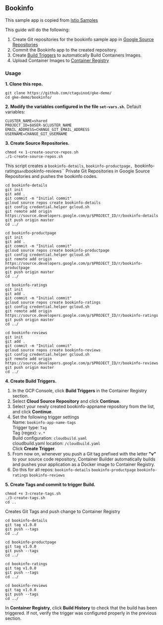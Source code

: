 ## Bookinfo 

This sample app is copied from [Istio Samples](https://github.com/istio/istio/tree/master/samples/bookinfo/src)

This guide will do the following:
1. Create Git repositories for the bookinfo sample app in [Google Source Repositories](https://cloud.google.com/source-repositories/)
2. Commit the Bookinfo app to the created repository. 
3. Create [Build Triggers](https://cloud.google.com/container-builder/) to automatically Build Containers Images.
4. Upload Container Images to [Container Registry](https://cloud.google.com/container-registry/)

### Usage

**1. Clone this repo.**
```
git clone https://github.com/ctaguinod/gke-demo/
cd gke-demo/bookinfo/
```

**2. Modify the variables configured in the file `set-vars.sh`.**
Default variables: 
```
CLUSTER_NAME=shared
PROJECT_ID=$USER-$CLUSTER_NAME
EMAIL_ADDRESS=CHANGE_GIT_EMAIL_ADDRESS
USERNAME=CHANGE_GIT_USERNAME
```

**3. Create Source Repositories.**
```
chmod +x 1-create-source-repos.sh
./1-create-source-repos.sh
```

This script creates a `bookinfo-details`, `bookinfo-productpage, `bookinfo-ratings` and `bookinfo-reviews`` Private Git Repositories in Google Source Repositories and pushes the bookinfo codes.
```
cd bookinfo-details
git init
git add .
git commit -m "Initial commit"
gcloud source repos create bookinfo-details
git config credential.helper gcloud.sh
git remote add origin https://source.developers.google.com/p/$PROJECT_ID/r/bookinfo-details
git push origin master
cd ../

cd bookinfo-productpage
git init
git add .
git commit -m "Initial commit"
gcloud source repos create bookinfo-productpage
git config credential.helper gcloud.sh
git remote add origin https://source.developers.google.com/p/$PROJECT_ID/r/bookinfo-productpage
git push origin master
cd ../

cd bookinfo-ratings
git init
git add .
git commit -m "Initial commit"
gcloud source repos create bookinfo-ratings
git config credential.helper gcloud.sh
git remote add origin https://source.developers.google.com/p/$PROJECT_ID/r/bookinfo-ratings
git push origin master
cd ../

cd bookinfo-reviews
git init
git add .
git commit -m "Initial commit"
gcloud source repos create bookinfo-reviews
git config credential.helper gcloud.sh
git remote add origin https://source.developers.google.com/p/$PROJECT_ID/r/bookinfo-reviews
git push origin master
cd ../
```

**4. Create Build Triggers.**
1. In the GCP Console, click **Build Triggers** in the Container Registry section.
2. Select **Cloud Source Repository** and click **Continue**.
3. Select your newly created bookinfo-appname repository from the list, and click **Continue**.
4. Set the following trigger settings  
   Name: `bookinfo-app-name-tags`  
   Trigger type: `Tag`  
   Tag (regex): `v.*`  
   Build configuration: `cloudbuild.yaml`  
   cloudbuild.yaml location: `/cloudbuild.yaml`  
   Click **Create Trigger**.  
5. From now on, whenever you push a Git tag prefixed with the letter **"v"** to your source code repository, Container Builder automatically builds and pushes your application as a Docker image to Container Registry.
6. Do this for all repos: `bookinfo-details`  `bookinfo-productpage`  `bookinfo-ratings`  `bookinfo-reviews`

**5. Create Tags and commit to trigger Build.**
```
chmod +x 3-create-tags.sh
./3-create-tags.sh
cd ..
```
Creates Git Tags and push change to Container Registry
```
cd bookinfo-details
git tag v1.0.0
git push --tags
cd ../

cd bookinfo-productpage
git tag v1.0.0
git push --tags
cd ../

cd bookinfo-ratings
git tag v1.0.0
git push --tags
cd ../

cd bookinfo-reviews
git tag v1.0.0
git push --tags
cd ../
```

In **Container Registry**, click **Build History** to check that the build has been triggered. If not, verify the trigger was configured properly in the previous section.  

